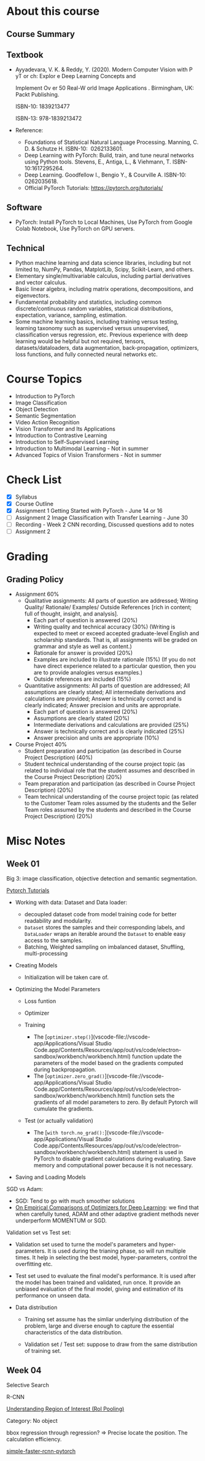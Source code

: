 # About this course

## Course Summary

## Textbook

- Ayyadevara, V. K. & Reddy, Y. (2020). Modern Computer Vision with P yT or ch: Explor e Deep Learning Concepts and

  Implement Ov er 50 Real-W orld Image Applications . Birmingham, UK: Packt Publishing.

  ISBN-10: 1839213477

  ISBN-13: 978-1839213472

- Reference:

  - Foundations of Statistical Natural Language Processing. Manning, C. D. & Schutze H. ISBN-10: ‎ 0262133601.
  - Deep Learning with PyTorch: Build, train, and tune neural networks using Python tools. Stevens, E., Antiga, L., & Viehmann, T. ISBN-10:1617295264.
  - Deep Learning. Goodfellow I., Bengio Y., & Courville A. ISBN-10: ‎ 0262035618.
  - Official PyTorch Tutorials: https://pytorch.org/tutorials/


## Software

- PyTorch: Install PyTorch to Local Machines, Use PyTorch from Google Colab Notebook, Use PyTorch on GPU servers. 

## Technical

- Python machine learning and data science libraries, including but not limited to, NumPy, Pandas, MatplotLib, Scipy, Scikit-Learn, and others.
- Elementary single/multivariable calculus, including partial derivatives and vector calculus.
- Basic linear algebra, including matrix operations, decompositions, and eigenvectors. 
- Fundamental probability and statistics, including common discrete/continuous random variables, statistical distributions, expectation, variance, sampling, estimation. 
- Some machine learning basics, including training versus testing, learning taxonomy such as supervised versus unsupervised, classification versus regression, etc. Previous experience with deep learning would be helpful but not required, tensors, datasets/dataloaders, data augmentation, back-propagation, optimizers, loss functions, and fully connected neural networks etc.

# Course Topics

- Introduction to PyTorch
- Image Classification
- Object Detection
- Semantic Segmentation
- Video Action Recognition
- Vision Transformer and Its Applications
- Introduction to Contrastive Learning
- Introduction to Self-Supervised Learning
- Introduction to Multimodal Learning - Not in summer
- Advanced Topics of Vision Transformers - Not in summer

# Check List

- [x] Syllabus
- [x] Course Outline
- [x] Assignment 1 Getting Started with PyTorch - June 14  or 16
- [ ] Assignment 2 Image Classification with Transfer Learning - June 30
- [ ] Recording - Week 2 CNN recording, Discussed questions add to notes
- [ ] Assignment 2

# Grading

## Grading Policy

- Assignment 60%
  - Qualitative assignments: All parts of question are addressed; Writing Quality/ Rationale/ Examples/ Outside References [rich in content; full of thought, insight, and analysis].
    - Each part of question is answered (20%)
    - Writing quality and technical accuracy (30%) (Writing is expected to meet or exceed accepted graduate-level English and scholarship standards. That is, all assignments will be graded on grammar and style as well as content.)
    - Rationale for answer is provided (20%)
    - Examples are included to illustrate rationale (15%) (If you do not have direct experience related to a particular question, then you are to provide analogies versus examples.)
    - Outside references are included (15%)
  - Quantitative assignments: All parts of question are addressed; All assumptions are clearly stated; All intermediate derivations and calculations are provided; Answer is technically correct and is clearly indicated; Answer precision and units are appropriate.
    - Each part of question is answered (20%)
    - Assumptions are clearly stated (20%)
    - Intermediate derivations and calculations are provided (25%)
    - Answer is technically correct and is clearly indicated (25%)
    - Answer precision and units are appropriate (10%)
- Course Project 40%
  -  Student preparation and participation (as described in Course Project Description) (40%)
  - Student technical understanding of the course project topic (as related to individual role that the student assumes and described in the Course Project Description) (20%)
  - Team preparation and participation (as described in Course Project Description) (20%)
  - Team technical understanding of the course project topic (as related to the Customer Team roles assumed by the students and the Seller Team roles assumed by the students and described in the Course Project Description) (20%)

# Misc Notes

## Week 01 

Big 3: image classification, objective detection and semantic segmentation.

[Pytorch Tutorials](https://pytorch.org/tutorials/beginner/basics/intro.html)

- Working with data: Dataset and Data loader: 
  - decoupled dataset code from model training code for better readability and modularity. 
  - `Dataset` stores the samples and their corresponding labels, and `DataLoader` wraps an iterable around the `Dataset` to enable easy access to the samples.
  - Batching, Weighted sampling on imbalanced dataset, Shuffling, multi-processing
- Creating Models
  - Initialization will be taken care of. 

- Optimizing the Model Parameters
  - Loss funtion
  - Optimizer
  - Training
    - The [`optimizer.step()`](vscode-file://vscode-app/Applications/Visual Studio Code.app/Contents/Resources/app/out/vs/code/electron-sandbox/workbench/workbench.html) function update the parameters of the model based on the gradients computed during backpropagation.
    - The [`optimizer.zero_grad()`](vscode-file://vscode-app/Applications/Visual Studio Code.app/Contents/Resources/app/out/vs/code/electron-sandbox/workbench/workbench.html) function sets the gradients of all model parameters to zero. By default Pytorch will cumulate the gradients. 

  - Test (or actually validation)
    - The [`with torch.no_grad():`](vscode-file://vscode-app/Applications/Visual Studio Code.app/Contents/Resources/app/out/vs/code/electron-sandbox/workbench/workbench.html) statement is used in PyTorch to disable gradient calculations during evaluating. Save memory and computational power because it is not necessary. 

- Saving and Loading Models

SGD vs Adam: 

- SGD: Tend to go with much smoother solutions
- [On Empirical Comparisons of Optimizers for Deep Learning](https://arxiv.org/pdf/1910.05446): we find that when carefully tuned, ADAM and other adaptive gradient methods never underperform MOMENTUM or SGD. 

Validation set vs Test set: 

- Validation set used to turne the model's parameters and hyper-parameters. It is used during the trianing phase, so will run multiple times. It help in selecting the best model, hyper-parameters, control the overfitting etc. 

- Test set used to evaluate the final model's performance. It is used after the model has been trained and validated, run once. It provide an unbiased evaluation of the final model, giving and estimation of its performance on unseen data. 

- Data distribution

  - Training set assume has the simliar underlying distribution of the problem, large and diverse enough to capture the essential characteristics of the data distribution. 

  - Validation set / Test set: suppose to draw from the same distribution of training set. 



## Week 04

Selective Search

R-CNN

[Understanding Region of Interest (RoI Pooling)](https://erdem.pl/2020/02/understanding-region-of-interest-ro-i-pooling)

Category: No object

bbox regression through regression? => Precise locate the position. The calculation efficiency.  

[simple-faster-rcnn-pytorch](https://github.com/chenyuntc/simple-faster-rcnn-pytorch)
